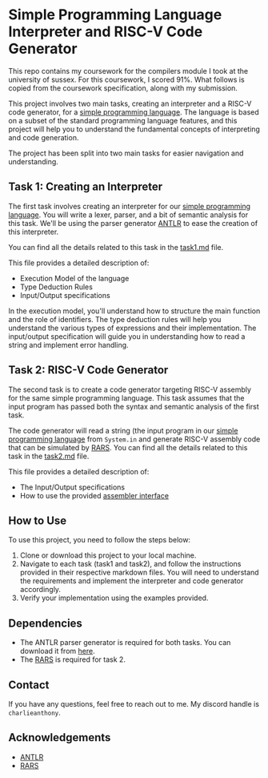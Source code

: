 # Simple Programming Language Interpreter and RISC-V Code Generator

This repo contains my coursework for the compilers module I took at the university of sussex. For this coursework, I scored 91%. What follows is copied from the coursework specification, along with my submission.

This project involves two main tasks, creating an interpreter and a RISC-V code generator, for a [simple programming language](/src/language.md). The language is based on a subset of the standard programming language features, and this project will help you to understand the fundamental concepts of interpreting and code generation.

The project has been split into two main tasks for easier navigation and understanding.

## Task 1: Creating an Interpreter

The first task involves creating an interpreter for our [simple programming language](/src/language.md). You will write a lexer, parser, and a bit of semantic analysis for this task. We'll be using the parser generator [ANTLR](https://www.antlr.org/) to ease the creation of this interpreter.

You can find all the details related to this task in the [task1.md](/src/task1.md) file.

This file provides a detailed description of:

- Execution Model of the language
- Type Deduction Rules
- Input/Output specifications

In the execution model, you'll understand how to structure the main function and the role of identifiers. The type deduction rules will help you understand the various types of expressions and their implementation. The input/output specification will guide you in understanding how to read a string and implement error handling.

## Task 2: RISC-V Code Generator

The second task is to create a code generator targeting RISC-V assembly for the same simple programming language. This task assumes that the input program has passed both the syntax and semantic analysis of the first task.

The code generator will read a string (the input program in our [simple programming language](/src/language.md) from `System.in` and generate RISC-V assembly code that can be simulated by [RARS](https://github.com/TheThirdOne/rars). You can find all the details related to this task in the [task2.md](/src/task2.md) file.

This file provides a detailed description of:

- The Input/Output specifications
- How to use the provided [assembler interface](/src/RARSInterface.java)

## How to Use

To use this project, you need to follow the steps below:

1) Clone or download this project to your local machine.
2) Navigate to each task (task1 and task2), and follow the instructions provided in their respective markdown files. You will need to understand the requirements and implement the interpreter and code generator accordingly.
3) Verify your implementation using the examples provided.

## Dependencies

- The ANTLR parser generator is required for both tasks. You can download it from [here](https://www.antlr.org/).
- The [RARS](https://github.com/TheThirdOne/rars) is required for task 2.

## Contact

If you have any questions, feel free to reach out to me. My discord handle is `charlieanthony`.

## Acknowledgements
- [ANTLR](https://www.antlr.org/)
- [RARS](https://github.com/TheThirdOne/rars)
